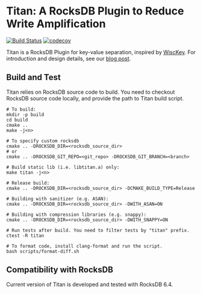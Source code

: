# Titan: A RocksDB Plugin to Reduce Write Amplification

[![Build Status](https://travis-ci.org/pingcap/titan.svg?branch=master)](https://travis-ci.org/pingcap/titan)
[![codecov](https://codecov.io/gh/pingcap/titan/branch/master/graph/badge.svg)](https://codecov.io/gh/pingcap/titan)

Titan is a RocksDB Plugin for key-value separation, inspired by 
[WiscKey](https://www.usenix.org/system/files/conference/fast16/fast16-papers-lu.pdf).
For introduction and design details, see our
[blog post](https://pingcap.com/blog/titan-storage-engine-design-and-implementation/).

## Build and Test
Titan relies on RocksDB source code to build. You need to checkout RocksDB source code locally,
and provide the path to Titan build script.
```
# To build:
mkdir -p build
cd build
cmake ..
make -j<n>

# To specify custom rocksdb
cmake .. -DROCKSDB_DIR=<rocksdb_source_dir>
# or
cmake .. -DROCKSDB_GIT_REPO=<git_repo> -DROCKSDB_GIT_BRANCH=<branch>

# Build static lib (i.e. libtitan.a) only:
make titan -j<n>

# Release build:
cmake .. -DROCKSDB_DIR=<rocksdb_source_dir> -DCMAKE_BUILD_TYPE=Release

# Building with sanitizer (e.g. ASAN):
cmake .. -DROCKSDB_DIR=<rocksdb_source_dir> -DWITH_ASAN=ON

# Building with compression libraries (e.g. snappy):
cmake .. -DROCKSDB_DIR=<rocksdb_source_dir> -DWITH_SNAPPY=ON

# Run tests after build. You need to filter tests by "titan" prefix.
ctest -R titan

# To format code, install clang-format and run the script.
bash scripts/format-diff.sh
```

## Compatibility with RocksDB
Current version of Titan is developed and tested with RocksDB 6.4.
